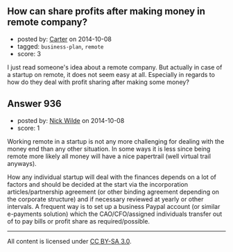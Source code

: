 ## How can share profits after making money in remote company?

- posted by: [Carter](https://stackexchange.com/users/2163636/carter) on 2014-10-08
- tagged: `business-plan`, `remote`
- score: 3

I just read someone's idea about a remote company. But actually in case of a startup on remote, it does not seem easy at all. Especially in regards to how do they deal with profit sharing after making some money?


## Answer 936

- posted by: [Nick Wilde](https://stackexchange.com/users/454046/nick-wilde) on 2014-10-08
- score: 1

Working remote in a startup is not any more challenging for dealing with the money end than any other situation. In some ways it is less since being remote more likely all money will have a nice papertrail (well virtual trail anyways). 

How any individual startup will deal with the finances depends on a lot of factors and should be decided at the start via the incorporation articles/partnership agreement (or other binding agreement depending on the corporate structure) and if necessary reviewed at yearly or other intervals. A frequent way is to set up a business Paypal account (or similar e-payments solution) which the CAO/CFO/assigned individuals transfer out of to pay bills or profit share as required/possible. 



---

All content is licensed under [CC BY-SA 3.0](https://creativecommons.org/licenses/by-sa/3.0/).
